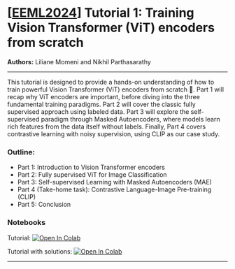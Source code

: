# [[EEML2024](https://www.eeml.eu)] Tutorial 1: Training Vision Transformer (ViT) encoders from scratch

**Authors:** Liliane Momeni and Nikhil Parthasarathy


--- 

This tutorial is designed to provide a hands-on understanding of how to train powerful Vision Transformer (ViT) encoders from scratch 🚀. Part 1 will recap why ViT encoders are important, before diving into the three fundamental training paradigms. Part 2 will cover the classic fully supervised approach using labeled data. Part 3 will explore the self-supervised paradigm through Masked Autoencoders, where models learn rich features from the data itself without labels. Finally, Part 4 covers contrastive learning with noisy supervision, using CLIP as our case study.

### Outline:

- Part 1: Introduction to Vision Transformer encoders
- Part 2: Fully supervised ViT for Image Classification
- Part 3: Self-supervised Learning with Masked Autoencoders (MAE)
- Part 4 (Take-home task): Contrastive Language-Image Pre-training (CLIP)
- Part 5: Conclusion


### Notebooks

Tutorial: [![Open In 
Colab](https://colab.research.google.com/assets/colab-badge.svg)](https://colab.research.google.com/github/eemlcommunity/PracticalSessions2025/blob/main/1_vision/vision_tutorial.ipynb)

Tutorial with solutions: [![Open In 
Colab](https://colab.research.google.com/assets/colab-badge.svg)](https://colab.research.google.com/github/eemlcommunity/PracticalSessions2025/blob/main/1_vision/vision_tutorial_solutions.ipynb)

---
